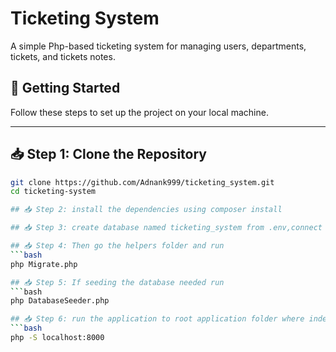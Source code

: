# Ticketing System

A simple Php-based ticketing system for managing users, departments, tickets, and tickets notes.

## 🚀 Getting Started

Follow these steps to set up the project on your local machine.

---

## 📥 Step 1: Clone the Repository

```bash
git clone https://github.com/Adnank999/ticketing_system.git
cd ticketing-system

## 📥 Step 2: install the dependencies using composer install

## 📥 Step 3: create database named ticketing_system from .env,connect database using the host and password from .env.

## 📥 Step 4: Then go the helpers folder and run
```bash
php Migrate.php

## 📥 Step 5: If seeding the database needed run
```bash
php DatabaseSeeder.php

## 📥 Step 6: run the application to root application folder where index.php is located using --
```bash
php -S localhost:8000  



